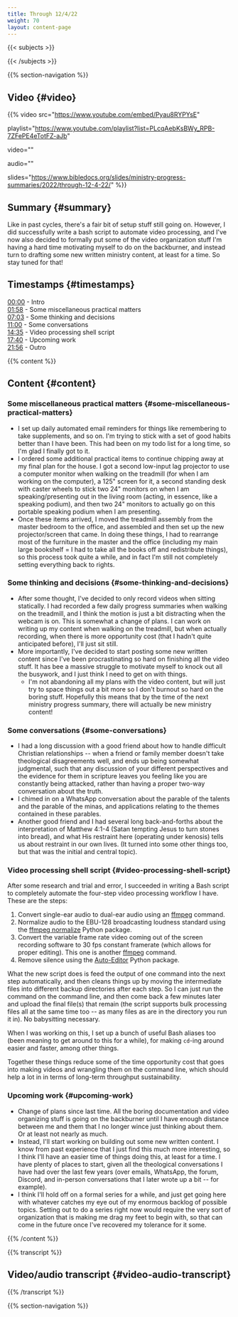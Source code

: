 ```yaml
---
title: Through 12/4/22
weight: 70
layout: content-page
---
```


{{< subjects >}}

{{< /subjects >}}

{{% section-navigation %}}

## Video {#video}

{{% video
src="https://www.youtube.com/embed/Pyau8RYPYsE"

playlist="https://www.youtube.com/playlist?list=PLcqAebKsBWy_RPB-7ZFePE4eTotFZ-aJb"

video=""

audio=""

slides="https://www.bibledocs.org/slides/ministry-progress-summaries/2022/through-12-4-22/"
%}}

## Summary {#summary}

Like in past cycles, there's a fair bit of setup stuff still going on. However, I did successfully write a bash script to automate video processing, and I've now also decided to formally put some of the video organization stuff I'm having a hard time motivating myself to do on the backburner, and instead turn to drafting some new written ministry content, at least for a time. So stay tuned for that!

## Timestamps {#timestamps}

[00:00](https://www.youtube.com/watch?v=Pyau8RYPYsE&t=0s) - Intro  
[01:58](https://www.youtube.com/watch?v=Pyau8RYPYsE&t=118s) - Some miscellaneous practical matters  
[07:03](https://www.youtube.com/watch?v=Pyau8RYPYsE&t=423s) - Some thinking and decisions  
[11:00](https://www.youtube.com/watch?v=Pyau8RYPYsE&t=660s) - Some conversations  
[14:35](https://www.youtube.com/watch?v=Pyau8RYPYsE&t=875s) - Video processing shell script  
[17:40](https://www.youtube.com/watch?v=Pyau8RYPYsE&t=1060s) - Upcoming work  
[21:56](https://www.youtube.com/watch?v=Pyau8RYPYsE&t=1316s) - Outro  

{{% content %}}

## Content {#content}

<!-- --- -->

### Some miscellaneous practical matters {#some-miscellaneous-practical-matters}

- I set up daily automated email reminders for things like remembering to take supplements, and so on. I'm trying to stick with a set of good habits better than I have been. This had been on my todo list for a long time, so I'm glad I finally got to it.
- I ordered some additional practical items to continue chipping away at my final plan for the house. I got a second low-input lag projector to use a computer monitor when walking on the treadmill (for when I am working on the computer), a 125" screen for it, a second standing desk with caster wheels to stick two 24" monitors on when I am speaking/presenting out in the living room (acting, in essence, like a speaking podium), and then two 24" monitors to actually go on this portable speaking podium when I am presenting.
- Once these items arrived, I moved the treadmill assembly from the master bedroom to the office, and assembled and then set up the new projector/screen that came. In doing these things, I had to rearrange most of the furniture in the master and the office (including my main large bookshelf = I had to take all the books off and redistribute things), so this process took quite a while, and in fact I'm still not completely setting everything back to rights.

<!-- --- -->

### Some thinking and decisions {#some-thinking-and-decisions}

- After some thought, I've decided to only record videos when sitting statically. I had recorded a few daily progress summaries when walking on the treadmill, and I think the motion is just a bit distracting when the webcam is on. This is somewhat a change of plans. I can work on writing up my content when walking on the treadmill, but when actually recording, when there is more opportunity cost (that I hadn't quite anticipated before), I'll just sit still.
- More importantly, I've decided to start posting some new written content since I've been procrastinating so hard on finishing all the video stuff. It has bee a massive struggle to motivate myself to knock out all the busywork, and I just think I need to get on with things.
  - I'm not abandoning all my plans with the video content, but will just try to space things out a bit more so I don't burnout so hard on the boring stuff. Hopefully this means that by the time of the next ministry progress summary, there will actually be new ministry content!

<!-- --- -->

### Some conversations {#some-conversations}

- I had a long discussion with a good friend about how to handle difficult Christian relationships -- when a friend or family member doesn't take theological disagreements well, and ends up being somewhat judgmental, such that any discussion of your different perspectives and the evidence for them in scripture leaves you feeling like you are constantly being attacked, rather than having a proper two-way conversation about the truth.
- I chimed in on a WhatsApp conversation about the parable of the talents and the parable of the minas, and applications relating to the themes contained in these parables.
- Another good friend and I had several long back-and-forths about the interpretation of Matthew 4:1-4 (Satan tempting Jesus to turn stones into bread), and what His restraint here (operating under kenosis) tells us about restraint in our own lives. (It turned into some other things too, but that was the initial and central topic).

<!-- --- -->

### Video processing shell script {#video-processing-shell-script}

After some research and trial and error, I succeeded in writing a Bash script to completely automate the four-step video processing workflow I have. These are the steps:

1. Convert single-ear audio to dual-ear audio using an [ffmpeg](https://ffmpeg.org/) command.
2. Normalize audio to the EBU-128 broadcasting loudness standard using the [ffmpeg normalize](https://github.com/slhck/ffmpeg-normalize) Python package.
3. Convert the variable frame rate video coming out of the screen recording software to 30 fps constant framerate (which allows for proper editing). This one is another [ffmpeg](https://ffmpeg.org/) command.
4. Remove silence using the [Auto-Editor](https://github.com/WyattBlue/auto-editor) Python package.

What the new script does is feed the output of one command into the next step automatically, and then cleans things up by moving the intermediate files into different backup directories after each step. So I can just run the command on the command line, and then come back a few minutes later and upload the final file(s) that remain (the script supports bulk processing files all at the same time too -- as many files as are in the directory you run it in). No babysitting necessary.

When I was working on this, I set up a bunch of useful Bash aliases too (been meaning to get around to this for a while), for making `cd`-ing around easier and faster, among other things.

Together these things reduce some of the time opportunity cost that goes into making videos and wrangling them on the command line, which should help a lot in in terms of long-term throughput sustainability.

<!-- --- -->

### Upcoming work {#upcoming-work}

- Change of plans since last time. All the boring documentation and video organizing stuff is going on the backburner until I have enough distance between me and them that I no longer wince just thinking about them. Or at least not nearly as much.
- Instead, I'll start working on building out some new written content. I know from past experience that I just find this much more interesting, so I think I'll have an easier time of things doing this, at least for a time. I have plenty of places to start, given all the theological conversations I have had over the last few years (over emails, WhatsApp, the forum, Discord, and in-person conversations that I later wrote up a bit -- for example).
- I think I'll hold off on a formal series for a while, and just get going here with whatever catches my eye out of my enormous backlog of possible topics. Setting out to do a series right now would require the very sort of organization that is making me drag my feet to begin with, so that can come in the future once I've recovered my tolerance for it some.

{{% /content %}}

{{% transcript %}}

## Video/audio transcript {#video-audio-transcript}



{{% /transcript %}}

{{% section-navigation %}}